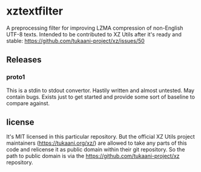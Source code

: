 # xztextfilter
A preprocessing filter for improving LZMA compression of non-English UTF-8 texts. Intended to be contributed to XZ Utils after it's ready and stable: https://github.com/tukaani-project/xz/issues/50

## Releases

### proto1

This is a stdin to stdout convertor. Hastily written and almost untested. May contain bugs. Exists just to get started
and provide some sort of baseline to compare against.

## license

It's MIT licensed in this particular repository. But the official XZ Utils project maintainers (https://tukaani.org/xz/)
are allowed to take any parts of this code and relicense it as public domain within their git repository. So the path to
public domain is via the https://github.com/tukaani-project/xz repository.

